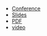 * [Conference](https://fosdem.org/2024/schedule/event/fosdem-2024-3624-welcome-to-the-monitoring-observability-devroom/)
* [Slides](https://docs.google.com/presentation/d/1mAIn_I0i3B72VLB2aRuvvJ1EV3r7VtbEHz1U_W_yolQ/)
* [PDF](2024-02-04--Monitoring_and_observability_devroom_opening.pdf)
* [video](https://video.fosdem.org/2024/ua2220/fosdem-2024-3624-welcome-to-the-monitoring-observability-devroom.av1.webm)
